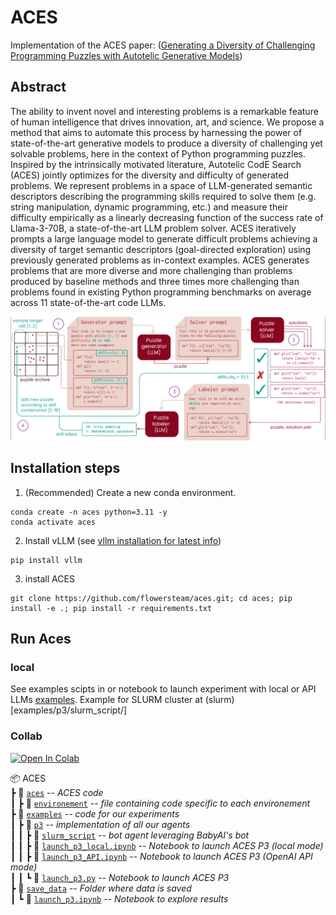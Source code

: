 # ACES
Implementation of the ACES paper: ([Generating a Diversity of Challenging Programming
Puzzles with Autotelic Generative Models](https://openreview.net/pdf?id=L1mMK39Z7P))

## Abstract
The ability to invent novel and interesting problems is a remarkable feature of
human intelligence that drives innovation, art, and science. We propose a method
that aims to automate this process by harnessing the power of state-of-the-art
generative models to produce a diversity of challenging yet solvable problems,
here in the context of Python programming puzzles. Inspired by the intrinsically
motivated literature, Autotelic CodE Search (ACES) jointly optimizes for the
diversity and difficulty of generated problems. We represent problems in a space of
LLM-generated semantic descriptors describing the programming skills required
to solve them (e.g. string manipulation, dynamic programming, etc.) and measure
their difficulty empirically as a linearly decreasing function of the success rate of
Llama-3-70B, a state-of-the-art LLM problem solver. ACES iteratively prompts
a large language model to generate difficult problems achieving a diversity of
target semantic descriptors (goal-directed exploration) using previously generated
problems as in-context examples. ACES generates problems that are more diverse
and more challenging than problems produced by baseline methods and three
times more challenging than problems found in existing Python programming
benchmarks on average across 11 state-of-the-art code LLMs.

![aces_fig](docs/image/aces_fig.png)


## Installation steps
1. (Recommended) Create a new conda environment.
```
conda create -n aces python=3.11 -y
conda activate aces
```
2. Install vLLM (see [vllm installation for latest info](https://docs.vllm.ai/en/latest/getting_started/installation.html))
```
pip install vllm 
```
3. install ACES
```
git clone https://github.com/flowersteam/aces.git; cd aces; pip install -e .; pip install -r requirements.txt

```

## Run Aces
### local
See examples scipts in or notebook to launch experiment with local or API LLMs [examples](examples/p3/).
Example for SLURM cluster at (slurm)[examples/p3/slurm_script/]

### Collab
[![Open In Colab](https://colab.research.google.com/assets/colab-badge.svg)](https://colab.research.google.com/drive/1TdsObaJIWLGh8bAo7tm38CURvBX_aGJb?usp=sharing)

📦 ACES  
┣ 📂 [`aces`](babyai-text) -- *ACES code*    
┃ ┣ 📂 [`environement`](aces/environement) -- *file containing code specific to each environement*    
┣ 📂 [`examples`](examples) -- *code for our experiments*    
┃ ┣ 📂 [`p3`](examples/agents) -- *implementation of all our agents*    
┃ ┃ ┣ 📂 [`slurm_script`](examples/agents/slurm_script)  -- *bot agent leveraging BabyAI's bot*    
┃ ┃ ┣ 📜 [`launch_p3_local.ipynb`](examples/agents/slurm_script/launch_p3.ipynb)  -- *Notebook to launch ACES P3 (local mode)*    
┃ ┃ ┣ 📜 [`launch_p3_API.ipynb`](examples/agents/slurm_script/launch_p3.ipynb)  -- *Notebook to launch ACES P3 (OpenAI API mode)*    
┃ ┃ ┗ 📜 [`launch_p3.py`](examples/agents/slurm_script/launch_p3.ipynb)  -- *Notebook to launch ACES P3*    
┣ 📂 [`save_data`](save_data) -- *Folder where data is saved*    
┃ ┗ 📜 [`launch_p3.ipynb`](save_data/check_data.ipynb)  -- *Notebook to explore results*    
